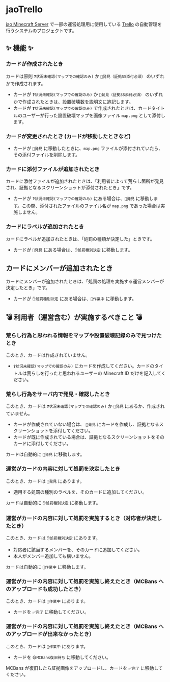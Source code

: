 # jaoTrello

[jao Minecraft Server](https://jaoafa.com) で一部の運営処理用に使用している [Trello](https://trello.com/) の自動管理を行うシステムのプロジェクトです。

## ✨ 機能 ✨

### カードが作成されたとき

カードは原則 `❓状況未確認(マップでの確認のみ)` か `👀発見（証拠SS添付必須）` のいずれかで作成されます。

- カードが `❓状況未確認(マップでの確認のみ)` か `👀発見（証拠SS添付必須）` のいずれかで作成されたときは、設置破壊数を説明文に追記します。
- カードが `❓状況未確認(マップでの確認のみ)` で作成されたときは、カードタイトルのユーザーが行った設置破壊マップを画像ファイル `map.png` として添付します。

### カードが変更されたとき (カードが移動したときなど)

- カードが `👀発見` に移動したときに、`map.png` ファイルが添付されていたら、その添付ファイルを削除します。

### カードに添付ファイルが追加されたとき

カードに添付ファイルが追加されたときは、「利用者によって荒らし箇所が発見され、証拠となるスクリーンショットが添付されたとき」です。

- カードが `❓状況未確認(マップでの確認のみ)` にある場合は、`👀発見` に移動します。この際、添付されたファイルのファイル名が `map.png` であった場合は実施しません。

### カードにラベルが追加されたとき

カードにラベルが追加されたときは、「処罰の種類が決定した」ときです。

- カードが `👀発見` にある場合は、`✋処罰種別決定` に移動します。

## カードにメンバーが追加されたとき

カードにメンバーが追加されたときは、「処罰の処理を実施する運営メンバーが決定したとき」です。

- カードが `✋処罰種別決定` にある場合は、`🚧作業中` に移動します。

## 💣 利用者（運営含む）が実施するべきこと 💣

### 荒らし行為と思われる情報をマップや設置破壊記録のみで見つけたとき

このとき、カードは作成されていません。

- `❓状況未確認(マップでの確認のみ)` にカードを作成してください。カードのタイトルは荒らしを行ったと思われるユーザーの Minecraft ID だけを記入してください。

### 荒らし行為をサーバ内で発見・確認したとき

このとき、カードは `❓状況未確認(マップでの確認のみ)` か `👀発見` にあるか、作成されていません。

- カードが作成されていない場合は、 `👀発見` にカードを作成し、証拠となるスクリーンショットを添付してください。
- カードが既に作成されている場合は、証拠となるスクリーンショットをそのカードに添付してください。

カードは自動的に `👀発見` に移動します。

### 運営がカードの内容に対して処罰を決定したとき

このとき、カードは `👀発見` にあります。

- 適用する処罰の種別のラベルを、そのカードに追加してください。

カードは自動的に `✋処罰種別決定` に移動します。

### 運営がカードの内容に対して処罰を実施するとき（対応者が決定したとき）

このとき、カードは `✋処罰種別決定` にあります。

- 対応者に該当するメンバーを、そのカードに追加してください。
- 本人がメンバー追加しても構いません。

カードは自動的に `🚧作業中` に移動します。

### 運営がカードの内容に対して処罰を実施し終えたとき（MCBans へのアップロードも成功したとき）

このとき、カードは `🚧作業中` にあります。

- カードを `✅完了` に移動してください。

### 運営がカードの内容に対して処罰を実施し終えたとき（MCBans へのアップロードが出来なかったとき）

このとき、カードは `🚧作業中` にあります。

- カードを `😅MCBans復旧待ち` に移動してください。

MCBans が復旧したら証拠画像をアップロードし、カードを `✅完了` に移動してください。
